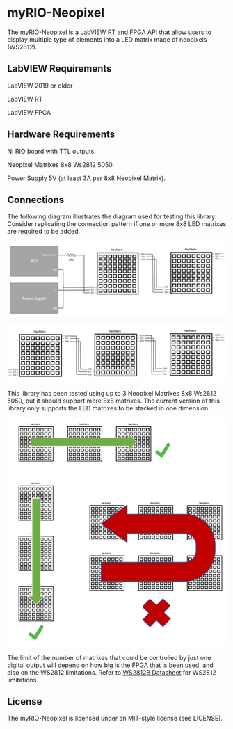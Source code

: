 # myRIO-Neopixel

The myRIO-Neopixel is a LabVIEW RT and FPGA API that allow users to display multiple type of elements into a LED matrix made of neopixels (WS2812).

## LabVIEW Requirements

LabVIEW 2019 or older

LabVIEW RT

LabVIEW FPGA

## Hardware Requirements

NI RIO board with TTL outputs.

Neopixel Matrixes 8x8 Ws2812 5050.

Power Supply 5V (at least 3A per 8x8 Neopixel Matrix).

## Connections

The following diagram illustrates the diagram used for testing this library. Consider replicating the connection pattern if one or more 8x8 LED matrixes are required to be added.

![Connections](./Source/Documentation/Connections.PNG)

![MatrixesArrangement](./Source/Documentation/MatrixesArrangement.PNG)

This library has been tested using up to 3 Neopixel Matrixes 8x8 Ws2812 5050, but it should support more 8x8 matrixes. The current version of this library only supports the LED matrixes to be stacked in one dimension.

![SupportedConfigurations](./Source/Documentation/SupportedConfigurations.PNG)

The limit of the number of matrixes that could be controlled by just one digital output will depend on how big is the FPGA that is been used, and also on the WS2812 limitations. Refer to [WS2812B Datasheet](https://cdn-shop.adafruit.com/datasheets/WS2812B.pdf) for WS2812 limitations.


## License

The myRIO-Neopixel is licensed under an MIT-style license (see LICENSE).
